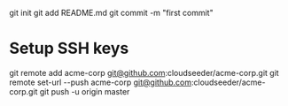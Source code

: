 git init
git add README.md
git commit -m "first commit"
# Setup SSH keys
git remote add acme-corp git@github.com:cloudseeder/acme-corp.git
git remote set-url --push acme-corp git@github.com:cloudseeder/acme-corp.git
git push -u origin master
